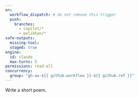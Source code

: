 ```yaml
---
on:
  workflow_dispatch: # do not remove this trigger
  push:
    branches:
      - copilot/*
      - pelikhan/*
safe-outputs:
  missing-tool:
  staged: true
engine: 
  id: claude
  max-turns: 5
permissions: read-all
concurrency:
  group: "gh-aw-${{ github.workflow }}-${{ github.ref }}"
---
```


Write a short poem.

<!-- This workflow tests the integration with the Claude AI engine. 
  Meant as a scratchpad in pull requests. -->